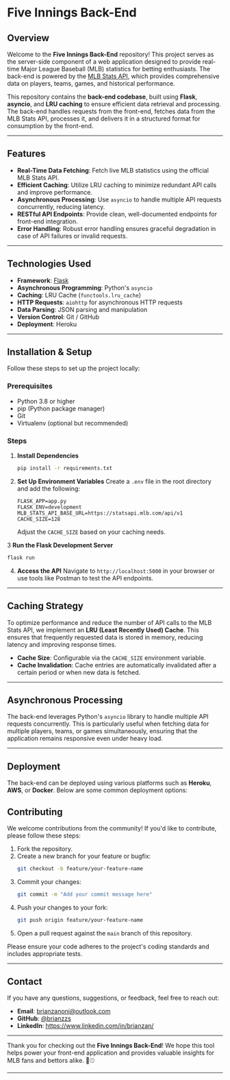 # Five Innings Back-End

## Overview

Welcome to the **Five Innings Back-End** repository! This project serves as the server-side component of a web application designed to provide real-time Major League Baseball (MLB) statistics for betting enthusiasts. The back-end is powered by the [MLB Stats API](https://statsapi.mlb.com), which provides comprehensive data on players, teams, games, and historical performance.

This repository contains the **back-end codebase**, built using **Flask**, **asyncio**, and **LRU caching** to ensure efficient data retrieval and processing. The back-end handles requests from the front-end, fetches data from the MLB Stats API, processes it, and delivers it in a structured format for consumption by the front-end.

---

## Features

- **Real-Time Data Fetching**: Fetch live MLB statistics using the official MLB Stats API.
- **Efficient Caching**: Utilize LRU caching to minimize redundant API calls and improve performance.
- **Asynchronous Processing**: Use `asyncio` to handle multiple API requests concurrently, reducing latency.
- **RESTful API Endpoints**: Provide clean, well-documented endpoints for front-end integration.
- **Error Handling**: Robust error handling ensures graceful degradation in case of API failures or invalid requests.

---

## Technologies Used

- **Framework**: [Flask](https://flask.palletsprojects.com/)
- **Asynchronous Programming**: Python's `asyncio`
- **Caching**: LRU Cache (`functools.lru_cache`)
- **HTTP Requests**: `aiohttp` for asynchronous HTTP requests
- **Data Parsing**: JSON parsing and manipulation
- **Version Control**: Git / GitHub
- **Deployment**: Heroku

---

## Installation & Setup

Follow these steps to set up the project locally:

### Prerequisites

- Python 3.8 or higher
- pip (Python package manager)
- Git
- Virtualenv (optional but recommended)

### Steps

1. **Install Dependencies**
   ```bash
   pip install -r requirements.txt
   ```

2. **Set Up Environment Variables**
   Create a `.env` file in the root directory and add the following:
   ```env
   FLASK_APP=app.py
   FLASK_ENV=development
   MLB_STATS_API_BASE_URL=https://statsapi.mlb.com/api/v1
   CACHE_SIZE=128
   ```
   Adjust the `CACHE_SIZE` based on your caching needs.

3 **Run the Flask Development Server**
   ```bash
   flask run
   ```

4. **Access the API**
   Navigate to `http://localhost:5000` in your browser or use tools like Postman to test the API endpoints.

---

## Caching Strategy

To optimize performance and reduce the number of API calls to the MLB Stats API, we implement an **LRU (Least Recently Used) Cache**. This ensures that frequently requested data is stored in memory, reducing latency and improving response times.

- **Cache Size**: Configurable via the `CACHE_SIZE` environment variable.
- **Cache Invalidation**: Cache entries are automatically invalidated after a certain period or when new data is fetched.

---

## Asynchronous Processing

The back-end leverages Python's `asyncio` library to handle multiple API requests concurrently. This is particularly useful when fetching data for multiple players, teams, or games simultaneously, ensuring that the application remains responsive even under heavy load.

---

## Deployment

The back-end can be deployed using various platforms such as **Heroku**, **AWS**, or **Docker**. Below are some common deployment options:


## Contributing

We welcome contributions from the community! If you'd like to contribute, please follow these steps:

1. Fork the repository.
2. Create a new branch for your feature or bugfix:
   ```bash
   git checkout -b feature/your-feature-name
   ```
3. Commit your changes:
   ```bash
   git commit -m "Add your commit message here"
   ```
4. Push your changes to your fork:
   ```bash
   git push origin feature/your-feature-name
   ```
5. Open a pull request against the `main` branch of this repository.

Please ensure your code adheres to the project's coding standards and includes appropriate tests.

---


## Contact

If you have any questions, suggestions, or feedback, feel free to reach out:

- **Email**: brianzanoni@outlook.com
- **GitHub**: [@brianzzs](https://github.com/brianzzs)
- **LinkedIn**: https://www.linkedin.com/in/brianzan/

---

Thank you for checking out the **Five Innings Back-End**! We hope this tool helps power your front-end application and provides valuable insights for MLB fans and bettors alike. 🚀⚾

--- 
